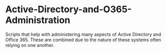 # Active-Directory-and-O365-Administration
Scripts that help with administering many aspects of Active Directory and Office 365. These are combined due to the nature of these systems often relying on one another.
